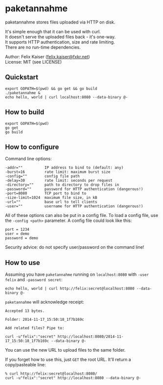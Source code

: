 # paketannahme

paketannahme stores files uploaded via HTTP on disk.

It's simple enough that it can be used with curl.  
It doesn't serve the uploaded files back - it's one-way.  
It supports HTTP authentication, size and rate limiting.  
There are no run-time dependencies.  

Author: Felix Kaiser (felix.kaiser@fxkr.net)  
License: MIT (see LICENSE)  


## Quickstart

    export GOPATH=$(pwd) && go get && go build
    ./paketannahme &
    echo hello, world | curl localhost:8080 --data-binary @-


## How to build

    export GOPATH=$(pwd)
    go get
    go build


## How to configure

Command line options:

    -addr=""          IP address to bind to (default: any)
    -burst=16         rate limit: maximum burst size
    -config=""        config file path
    -delay=30         rate limit: seconds per request
    -directory=""     path to directory to drop files in
    -password=""      password for HTTP authentication (dangerous!)
    -port=8080        TCP port to bind to
    -size-limit=1024  maximum file size, in kB
    -url=""           base url to tell clients
    -user=""          username for HTTP authentication (dangerous!)

All of these options can also be put in a config file.
To load a config file, use the `-config <path>` parameter.
A config file could look like this:

    port = 1234
    user = demo
    password = demo

Security advice: do not specify user/password on the command line!


## How to use

Assuming you have `paketannahme` running on `localhost:8080` with `-user felix` and `-password secret`:

    echo hello, world | curl http://felix:secret@localhost:8080 --data-binary @-

`paketannahme` will acknowledge receipt:

    Accepted 13 bytes.

    Folder: 2014-11-17_15:50:18_1f7b169c

    Add related files? Pipe to:

    curl -u"felix":"secret" http://localhost:8080/2014-11-17_15:50:18_1f7b169c --data-binary @-

You can use the new URL to upload files to the same folder.

If you forget how to use this, just `GET` the root URL. It'll return a copy/pasteable line:

    % curl http://felix:secret@localhost:8080/
    curl -u"felix":"secret" http://localhost:8080 --data-binary @-
